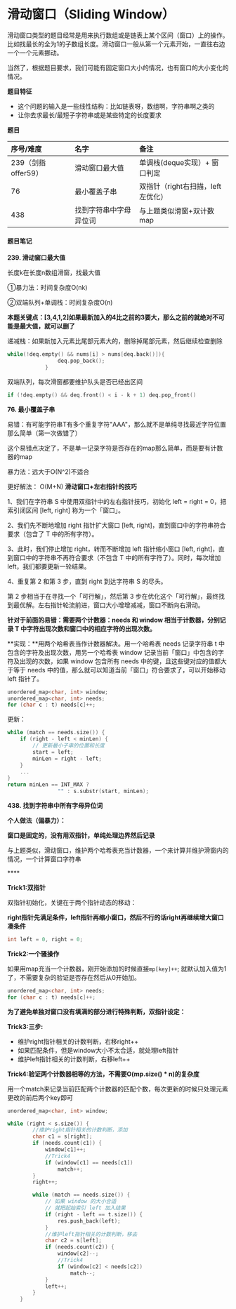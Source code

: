 # 滑动窗口（Sliding Window）

滑动窗口类型的题目经常是用来执行数组或是链表上某个区间（窗口）上的操作。比如找最长的全为1的子数组长度。滑动窗口一般从第一个元素开始，一直往右边一个一个元素挪动。

当然了，根据题目要求，我们可能有固定窗口大小的情况，也有窗口的大小变化的情况。

**题目特征**

* 这个问题的输入是一些线性结构：比如链表呀，数组啊，字符串啊之类的
* 让你去求最长/最短子字符串或是某些特定的长度要求

**题目**

| 序号/难度 | 名字 | 备注 |
| :--- | :--- | :--- |
| 239（剑指offer59） | 滑动窗口最大值 | 单调栈\(deque实现）+ 窗口判定 |
| 76 | 最小覆盖子串 | 双指针（right右扫描，left左优化） |
| 438 | 找到字符串中字母异位词 | 与上题类似滑窗+双计数map |

#### 题目笔记

**239. 滑动窗口最大值**

长度k在长度n数组滑窗，找最大值

①暴力法：时间复杂度O\(nk\)

②双端队列+单调栈：时间复杂度O\(n\)

**本题关键点：\[3,4,1,2\]如果最新加入的4比之前的3要大，那么之前的就绝对不可能是最大值，就可以删了**

递减栈：如果新加入元素比尾部元素大的，删除掉尾部元素，然后继续检查删除

```cpp
while(!deq.empty() && nums[i] > nums[deq.back()]){
                deq.pop_back();
            }
```

双端队列，每次滑窗都要维护队头是否已经出区间

```cpp
if (!deq.empty() && deq.front() < i - k + 1) deq.pop_front()
```

**76. 最小覆盖子串**

易错：有可能字符串T有多个重复字符"AAA"，那么就不是单纯寻找最近字符位置那么简单（第一次做错了）

这个易错点决定了，不是单一记录字符是否存在的map那么简单，而是要有计数器的map

暴力法：远大于O\(N^2\)不适合

更好解法： O\(M+N\) **滑动窗口+左右指针的技巧**

1、我们在字符串 S 中使用双指针中的左右指针技巧，初始化 left = right = 0，把索引闭区间 \[left, right\] 称为一个「窗口」。

2、我们先不断地增加 right 指针扩大窗口 \[left, right\]，直到窗口中的字符串符合要求（包含了 T 中的所有字符）。

3、此时，我们停止增加 right，转而不断增加 left 指针缩小窗口 \[left, right\]，直到窗口中的字符串不再符合要求（不包含 T 中的所有字符了）。同时，每次增加 left，我们都要更新一轮结果。

4、重复第 2 和第 3 步，直到 right 到达字符串 S 的尽头。

第 2 步相当于在寻找一个「可行解」，然后第 3 步在优化这个「可行解」，最终找到最优解。左右指针轮流前进，窗口大小增增减减，窗口不断向右滑动。

**针对于前面的易错：需要两个计数器：needs 和 window 相当于计数器，分别记录 T 中字符出现次数和窗口中的相应字符的出现次数。**

**实现：**用两个哈希表当作计数器解决。用一个哈希表 needs 记录字符串 t 中包含的字符及出现次数，用另一个哈希表 window 记录当前「窗口」中包含的字符及出现的次数，如果 window 包含所有 needs 中的键，且这些键对应的值都大于等于 needs 中的值，那么就可以知道当前「窗口」符合要求了，可以开始移动 left 指针了。

```cpp
unordered_map<char, int> window;
unordered_map<char, int> needs;
for (char c : t) needs[c]++;
```

更新：

```cpp
while (match == needs.size()) {
    if (right - left < minLen) {
        // 更新最小子串的位置和长度
        start = left;
        minLen = right - left;
    }
    ...
}
return minLen == INT_MAX ?
                "" : s.substr(start, minLen);
```

**438. 找到字符串中所有字母异位词**

**个人做法（偏暴力）：**

**窗口是固定的，没有用双指针，单纯处理边界然后记录**

与上题类似，滑动窗口，维护两个哈希表充当计数器，一个来计算并维护滑窗内的情况，一个计算窗口字符串

\*\*\*\*

**Trick1:双指针**

双指针初始化，关键在于两个指针动态的移动：

**right指针先满足条件，left指针再缩小窗口，然后不行的话right再继续增大窗口凑条件**

```cpp
int left = 0, right = 0;
```

**Trick2:一个骚操作**

如果用map充当一个计数器，刚开始添加的时候直接`mp[key]++`; 就默认加入值为1了，不需要复杂的验证是否存在然后从0开始加。

```cpp
unordered_map<char, int> needs;
for (char c : t) needs[c]++;
```

**为了避免单独对窗口没有填满的部分进行特殊判断，双指针设定：**

**Trick3:三步:**

* 维护right指针相关的计数判断，右移right++
* 如果匹配条件，但是window大小不太合适，就处理left指针
* 维护left指针相关的计数判断，右移left++

**Trick4:验证两个计数器相等的方法，不需要O\(mp.size\(\) \* n\)的复杂度**

用一个match来记录当前匹配两个计数器的匹配个数，每次更新的时候只处理元素更改的前后两个key即可

```cpp
unordered_map<char, int> window;

while (right < s.size()) {
        //维护right指针相关的计数判断，添加
        char c1 = s[right];
        if (needs.count(c1)) {
            window[c1]++;
            //Trick4
            if (window[c1] == needs[c1])
                match++;
        }
        right++;

        while (match == needs.size()) {
            // 如果 window 的大小合适
            // 就把起始索引 left 加入结果
            if (right - left == t.size()) {
                res.push_back(left);
            }
            //维护left指针相关的计数判断，移去
            char c2 = s[left];
            if (needs.count(c2)) {
                window[c2]--;
                //Trick4
                if (window[c2] < needs[c2])
                    match--;
            }
            left++;
        }
    }
```

